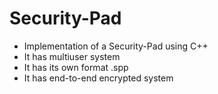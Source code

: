 # Security-Pad

- Implementation of a Security-Pad using C++
- It has multiuser system
- It has its own format .spp
- It has end-to-end encrypted system

